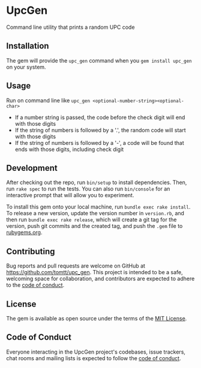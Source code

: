 # UpcGen

Command line utility that prints a random UPC code

## Installation

The gem will provide the `upc_gen` command when you `gem install upc_gen` on your system.

## Usage

Run on command line like `upc_gen <optional-number-string><optional-char>`

- If a number string is passed, the code before the check digit will end with those digits
- If the string of numbers is followed by a '.', the random code will start with those digits
- If the string of numbers is followed by a '-', a code will be found that ends with those digits, including check digit

## Development

After checking out the repo, run `bin/setup` to install dependencies. Then, run `rake spec` to run the tests. You can also run `bin/console` for an interactive prompt that will allow you to experiment.

To install this gem onto your local machine, run `bundle exec rake install`. To release a new version, update the version number in `version.rb`, and then run `bundle exec rake release`, which will create a git tag for the version, push git commits and the created tag, and push the `.gem` file to [rubygems.org](https://rubygems.org).

## Contributing

Bug reports and pull requests are welcome on GitHub at https://github.com/tomtt/upc_gen. This project is intended to be a safe, welcoming space for collaboration, and contributors are expected to adhere to the [code of conduct](https://github.com/tomtt/upc_gen/blob/master/CODE_OF_CONDUCT.md).

## License

The gem is available as open source under the terms of the [MIT License](https://opensource.org/licenses/MIT).

## Code of Conduct

Everyone interacting in the UpcGen project's codebases, issue trackers, chat rooms and mailing lists is expected to follow the [code of conduct](https://github.com/tomtt/upc_gen/blob/master/CODE_OF_CONDUCT.md).
